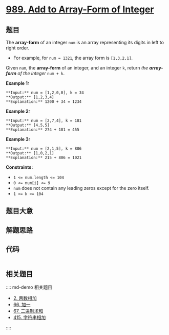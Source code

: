 # [989. Add to Array-Form of Integer](https://leetcode.com/problems/add-to-array-form-of-integer)

## 题目

The **array-form** of an integer `num` is an array representing its digits in
left to right order.

  * For example, for `num = 1321`, the array form is `[1,3,2,1]`.

Given `num`, the **array-form** of an integer, and an integer `k`, return _the
**array-form** of the integer_ `num + k`.



**Example 1:**

    
    
    **Input:** num = [1,2,0,0], k = 34
    **Output:** [1,2,3,4]
    **Explanation:** 1200 + 34 = 1234
    

**Example 2:**

    
    
    **Input:** num = [2,7,4], k = 181
    **Output:** [4,5,5]
    **Explanation:** 274 + 181 = 455
    

**Example 3:**

    
    
    **Input:** num = [2,1,5], k = 806
    **Output:** [1,0,2,1]
    **Explanation:** 215 + 806 = 1021
    



**Constraints:**

  * `1 <= num.length <= 104`
  * `0 <= num[i] <= 9`
  * `num` does not contain any leading zeros except for the zero itself.
  * `1 <= k <= 104`


## 题目大意

## 解题思路

## 代码

```javascript

```

## 相关题目

:::: md-demo 相关题目
- [2. 两数相加](./0002.md)
- [66. 加一](./0066.md)
- [67. 二进制求和](https://leetcode.com/problems/add-binary)
- [415. 字符串相加](https://leetcode.com/problems/add-strings)

::::
